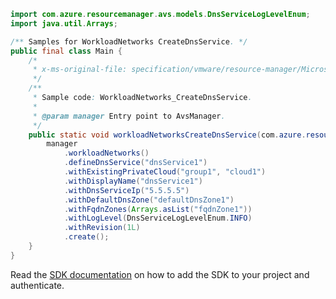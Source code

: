 ```java
import com.azure.resourcemanager.avs.models.DnsServiceLogLevelEnum;
import java.util.Arrays;

/** Samples for WorkloadNetworks CreateDnsService. */
public final class Main {
    /*
     * x-ms-original-file: specification/vmware/resource-manager/Microsoft.AVS/stable/2021-12-01/examples/WorkloadNetworks_CreateDnsServices.json
     */
    /**
     * Sample code: WorkloadNetworks_CreateDnsService.
     *
     * @param manager Entry point to AvsManager.
     */
    public static void workloadNetworksCreateDnsService(com.azure.resourcemanager.avs.AvsManager manager) {
        manager
            .workloadNetworks()
            .defineDnsService("dnsService1")
            .withExistingPrivateCloud("group1", "cloud1")
            .withDisplayName("dnsService1")
            .withDnsServiceIp("5.5.5.5")
            .withDefaultDnsZone("defaultDnsZone1")
            .withFqdnZones(Arrays.asList("fqdnZone1"))
            .withLogLevel(DnsServiceLogLevelEnum.INFO)
            .withRevision(1L)
            .create();
    }
}
```

Read the [SDK documentation](https://github.com/Azure/azure-sdk-for-java/blob/azure-resourcemanager-avs_1.0.0-beta.3/sdk/avs/azure-resourcemanager-avs/README.md) on how to add the SDK to your project and authenticate.
